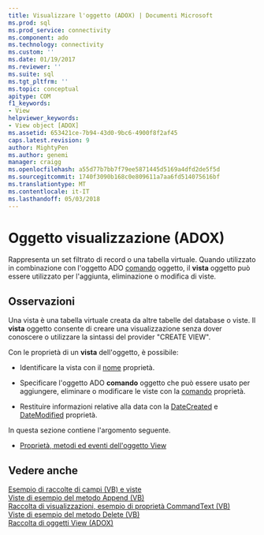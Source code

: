 ```yaml
---
title: Visualizzare l'oggetto (ADOX) | Documenti Microsoft
ms.prod: sql
ms.prod_service: connectivity
ms.component: ado
ms.technology: connectivity
ms.custom: ''
ms.date: 01/19/2017
ms.reviewer: ''
ms.suite: sql
ms.tgt_pltfrm: ''
ms.topic: conceptual
apitype: COM
f1_keywords:
- View
helpviewer_keywords:
- View object [ADOX]
ms.assetid: 653421ce-7b94-43d0-9bc6-4900f8f2af45
caps.latest.revision: 9
author: MightyPen
ms.author: genemi
manager: craigg
ms.openlocfilehash: a55d77b7bb7f79ee5871445d5169a4dfd2de5f5d
ms.sourcegitcommit: 1740f3090b168c0e809611a7aa6fd514075616bf
ms.translationtype: MT
ms.contentlocale: it-IT
ms.lasthandoff: 05/03/2018
---
```

# <a name="view-object-adox"></a>Oggetto visualizzazione (ADOX)
Rappresenta un set filtrato di record o una tabella virtuale. Quando utilizzato in combinazione con l'oggetto ADO [comando](../../../ado/reference/ado-api/command-object-ado.md) oggetto, il **vista** oggetto può essere utilizzato per l'aggiunta, eliminazione o modifica di viste.  
  
## <a name="remarks"></a>Osservazioni  
 Una vista è una tabella virtuale creata da altre tabelle del database o viste. Il **vista** oggetto consente di creare una visualizzazione senza dover conoscere o utilizzare la sintassi del provider "CREATE VIEW".  
  
 Con le proprietà di un **vista** dell'oggetto, è possibile:  
  
-   Identificare la vista con il [nome](../../../ado/reference/adox-api/name-property-adox.md) proprietà.  
  
-   Specificare l'oggetto ADO **comando** oggetto che può essere usato per aggiungere, eliminare o modificare le viste con la [comando](../../../ado/reference/adox-api/command-property-adox.md) proprietà.  
  
-   Restituire informazioni relative alla data con la [DateCreated](../../../ado/reference/adox-api/datecreated-property-adox.md) e [DateModified](../../../ado/reference/adox-api/datemodified-property-adox.md) proprietà.  
  
 In questa sezione contiene l'argomento seguente.  
  
-   [Proprietà, metodi ed eventi dell'oggetto View](../../../ado/reference/adox-api/view-object-properties-methods-and-events.md)  
  
## <a name="see-also"></a>Vedere anche  
 [Esempio di raccolte di campi (VB) e viste](../../../ado/reference/adox-api/views-and-fields-collections-example-vb.md)   
 [Viste di esempio del metodo Append (VB)](../../../ado/reference/adox-api/views-append-method-example-vb.md)   
 [Raccolta di visualizzazioni, esempio di proprietà CommandText (VB)](../../../ado/reference/adox-api/views-collection-commandtext-property-example-vb.md)   
 [Viste di esempio del metodo Delete (VB)](../../../ado/reference/adox-api/views-delete-method-example-vb.md)   
 [Raccolta di oggetti View (ADOX)](../../../ado/reference/adox-api/views-collection-adox.md)
